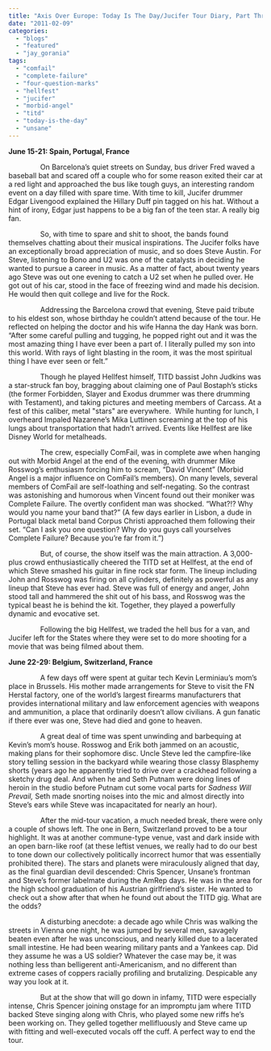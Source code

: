 ```yaml
---
title: "Axis Over Europe: Today Is The Day/Jucifer Tour Diary, Part Three"
date: "2011-02-09"
categories: 
  - "blogs"
  - "featured"
  - "jay_gorania"
tags: 
  - "comfail"
  - "complete-failure"
  - "four-question-marks"
  - "hellfest"
  - "jucifer"
  - "morbid-angel"
  - "titd"
  - "today-is-the-day"
  - "unsane"
---
```


**June 15-21: Spain, Portugal, France**

                On Barcelona’s quiet streets on Sunday, bus driver Fred waved a baseball bat and scared off a couple who for some reason exited their car at a red light and approached the bus like tough guys, an interesting random event on a day filled with spare time. With time to kill, Jucifer drummer Edgar Livengood explained the Hillary Duff pin tagged on his hat. Without a hint of irony, Edgar just happens to be a big fan of the teen star. A really big fan.

                So, with time to spare and shit to shoot, the bands found themselves chatting about their musical inspirations. The Jucifer folks have an exceptionally broad appreciation of music, and so does Steve Austin. For Steve, listening to Bono and U2 was one of the catalysts in deciding he wanted to pursue a career in music. As a matter of fact, about twenty years ago Steve was out one evening to catch a U2 set when he pulled over. He got out of his car, stood in the face of freezing wind and made his decision. He would then quit college and live for the Rock.

                Addressing the Barcelona crowd that evening, Steve paid tribute to his eldest son, whose birthday he couldn’t attend because of the tour. He reflected on helping the doctor and his wife Hanna the day Hank was born. “After some careful pulling and tugging, he popped right out and it was the most amazing thing I have ever been a part of. I literally pulled my son into this world. With rays of light blasting in the room, it was the most spiritual thing I have ever seen or felt.”

                Though he played Hellfest himself, TITD bassist John Judkins was a star-struck fan boy, bragging about claiming one of Paul Bostaph’s sticks (the former Forbidden, Slayer and Exodus drummer was there drumming with Testament), and taking pictures and meeting members of Carcass. At a fest of this caliber, metal "stars" are everywhere.  While hunting for lunch, I overheard Impaled Nazarene’s Mika Luttinen screaming at the top of his lungs about transportation that hadn’t arrived. Events like Hellfest are like Disney World for metalheads.

                The crew, especially ComFail, was in complete awe when hanging out with Morbid Angel at the end of the evening, with drummer Mike Rosswog’s enthusiasm forcing him to scream, “David Vincent” (Morbid Angel is a major influence on ComFail’s members). On many levels, several members of ComFail are self-loathing and self-negating. So the contrast was astonishing and humorous when Vincent found out their moniker was Complete Failure. The overtly confident man was shocked. “What?!? Why would you name your band that?” (A few days earlier in Lisbon, a dude in Portugal black metal band Corpus Christi approached them following their set. “Can I ask you one question? Why do you guys call yourselves Complete Failure? Because you’re far from it.”)

                But, of course, the show itself was the main attraction. A 3,000-plus crowd enthusiastically cheered the TITD set at Hellfest, at the end of which Steve smashed his guitar in fine rock star form. The lineup including John and Rosswog was firing on all cylinders, definitely as powerful as any lineup that Steve has ever had. Steve was full of energy and anger, John stood tall and hammered the shit out of his bass, and Rosswog was the typical beast he is behind the kit. Together, they played a powerfully dynamic and evocative set.

                Following the big Hellfest, we traded the hell bus for a van, and Jucifer left for the States where they were set to do more shooting for a movie that was being filmed about them.

**June 22-29: Belgium, Switzerland, France**

                A few days off were spent at guitar tech Kevin Lerminiau’s mom’s place in Brussels. His mother made arrangements for Steve to visit the FN Herstal factory, one of the world’s largest firearms manufacturers that provides international military and law enforcement agencies with weapons and ammunition, a place that ordinarily doesn’t allow civilians. A gun fanatic if there ever was one, Steve had died and gone to heaven.

                A great deal of time was spent unwinding and barbequing at Kevin’s mom’s house. Rosswog and Erik both jammed on an acoustic, making plans for their sophomore disc. Uncle Steve led the campfire-like story telling session in the backyard while wearing those classy Blasphemy shorts (years ago he apparently tried to drive over a crackhead following a sketchy drug deal. And when he and Seth Putnam were doing lines of heroin in the studio before Putnam cut some vocal parts for _Sadness Will Prevail,_ Seth made snorting noises into the mic and almost directly into Steve’s ears while Steve was incapacitated for nearly an hour).

                After the mid-tour vacation, a much needed break, there were only a couple of shows left. The one in Bern, Switzerland proved to be a tour highlight. It was at another commune-type venue, vast and dark inside with an open barn-like roof (at these leftist venues, we really had to do our best to tone down our collectively politically incorrect humor that was essentially prohibited there). The stars and planets were miraculously aligned that day, as the final guardian devil descended: Chris Spencer, Unsane’s frontman and Steve’s former labelmate during the AmRep days. He was in the area for the high school graduation of his Austrian girlfriend’s sister. He wanted to check out a show after that when he found out about the TITD gig. What are the odds?

                A disturbing anecdote: a decade ago while Chris was walking the streets in Vienna one night, he was jumped by several men, savagely beaten even after he was unconscious, and nearly killed due to a lacerated small intestine. He had been wearing military pants and a Yankees cap. Did they assume he was a US soldier? Whatever the case may be, it was nothing less than belligerent anti-Americanism, and no different than extreme cases of coppers racially profiling and brutalizing. Despicable any way you look at it.

                But at the show that will go down in infamy, TITD were especially intense, Chris Spencer joining onstage for an impromptu jam where TITD backed Steve singing along with Chris, who played some new riffs he’s been working on. They gelled together mellifluously and Steve came up with fitting and well-executed vocals off the cuff. A perfect way to end the tour.
